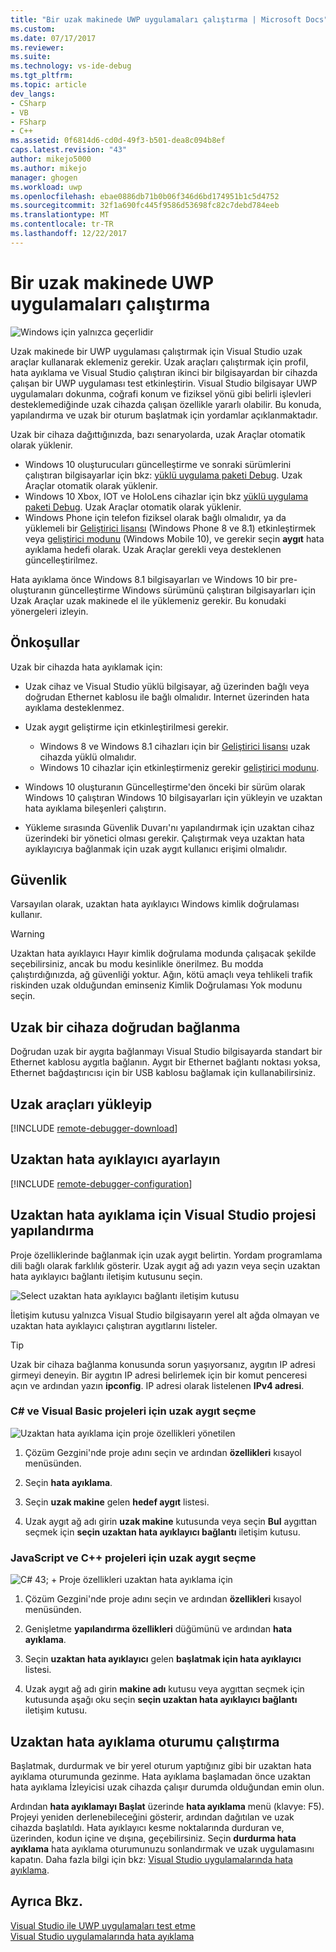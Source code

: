 ```yaml
---
title: "Bir uzak makinede UWP uygulamaları çalıştırma | Microsoft Docs"
ms.custom: 
ms.date: 07/17/2017
ms.reviewer: 
ms.suite: 
ms.technology: vs-ide-debug
ms.tgt_pltfrm: 
ms.topic: article
dev_langs:
- CSharp
- VB
- FSharp
- C++
ms.assetid: 0f6814d6-cd0d-49f3-b501-dea8c094b8ef
caps.latest.revision: "43"
author: mikejo5000
ms.author: mikejo
manager: ghogen
ms.workload: uwp
ms.openlocfilehash: ebae0886db71b0b06f346d6bd174951b1c5d4752
ms.sourcegitcommit: 32f1a690fc445f9586d53698fc82c7debd784eeb
ms.translationtype: MT
ms.contentlocale: tr-TR
ms.lasthandoff: 12/22/2017
---
```

# <a name="run-uwp-apps-on-a-remote-machine"></a>Bir uzak makinede UWP uygulamaları çalıştırma
![Windows için yalnızca geçerlidir](../debugger/media/windows_only_content.png "windows_only_content")  
  
Uzak makinede bir UWP uygulaması çalıştırmak için Visual Studio uzak araçlar kullanarak eklemeniz gerekir. Uzak araçları çalıştırmak için profil, hata ayıklama ve Visual Studio çalıştıran ikinci bir bilgisayardan bir cihazda çalışan bir UWP uygulaması test etkinleştirin. Visual Studio bilgisayar UWP uygulamaları dokunma, coğrafi konum ve fiziksel yönü gibi belirli işlevleri desteklemediğinde uzak cihazda çalışan özellikle yararlı olabilir. Bu konuda, yapılandırma ve uzak bir oturum başlatmak için yordamlar açıklanmaktadır.

Uzak bir cihaza dağıttığınızda, bazı senaryolarda, uzak Araçlar otomatik olarak yüklenir.

- Windows 10 oluşturucuları güncelleştirme ve sonraki sürümlerini çalıştıran bilgisayarlar için bkz: [yüklü uygulama paketi Debug](debug-installed-app-package.md#remote). Uzak Araçlar otomatik olarak yüklenir.
- Windows 10 Xbox, IOT ve HoloLens cihazlar için bkz [yüklü uygulama paketi Debug](debug-installed-app-package.md#remote). Uzak Araçlar otomatik olarak yüklenir.
- Windows Phone için telefon fiziksel olarak bağlı olmalıdır, ya da yüklemeli bir [Geliştirici lisansı](https://msdn.microsoft.com/en-us/library/windows/apps/xaml/hh974578.aspx) (Windows Phone 8 ve 8.1) etkinleştirmek veya [geliştirici modunu](/windows/uwp/get-started/enable-your-device-for-development) (Windows Mobile 10), ve gerekir seçin **aygıt** hata ayıklama hedefi olarak. Uzak Araçlar gerekli veya desteklenen güncelleştirilmez.

Hata ayıklama önce Windows 8.1 bilgisayarları ve Windows 10 bir pre-oluşturanın güncelleştirme Windows sürümünü çalıştıran bilgisayarları için Uzak Araçlar uzak makinede el ile yüklemeniz gerekir. Bu konudaki yönergeleri izleyin.
  
##  <a name="BKMK_Prerequisites"></a> Önkoşullar  
 Uzak bir cihazda hata ayıklamak için:  
  
-   Uzak cihaz ve Visual Studio yüklü bilgisayar, ağ üzerinden bağlı veya doğrudan Ethernet kablosu ile bağlı olmalıdır. Internet üzerinden hata ayıklama desteklenmez.  

- Uzak aygıt geliştirme için etkinleştirilmesi gerekir.

    - Windows 8 ve Windows 8.1 cihazları için bir [Geliştirici lisansı](https://msdn.microsoft.com/en-us/library/windows/apps/xaml/hh974578.aspx) uzak cihazda yüklü olmalıdır.
    - Windows 10 cihazlar için etkinleştirmeniz gerekir [geliştirici modunu](/windows/uwp/get-started/enable-your-device-for-development). 
  
-   Windows 10 oluşturanın Güncelleştirme'den önceki bir sürüm olarak Windows 10 çalıştıran Windows 10 bilgisayarları için yükleyin ve uzaktan hata ayıklama bileşenleri çalıştırın.
  
-   Yükleme sırasında Güvenlik Duvarı'nı yapılandırmak için uzaktan cihaz üzerindeki bir yönetici olması gerekir. Çalıştırmak veya uzaktan hata ayıklayıcıya bağlanmak için uzak aygıt kullanıcı erişimi olmalıdır.  
  
##  <a name="BKMK_Security"></a>Güvenlik  
 Varsayılan olarak, uzaktan hata ayıklayıcı Windows kimlik doğrulaması kullanır.  
  
> [!WARNING]
>  Uzaktan hata ayıklayıcı Hayır kimlik doğrulama modunda çalışacak şekilde seçebilirsiniz, ancak bu modu kesinlikle önerilmez. Bu modda çalıştırdığınızda, ağ güvenliği yoktur. Ağın, kötü amaçlı veya tehlikeli trafik riskinden uzak olduğundan eminseniz Kimlik Doğrulaması Yok modunu seçin.  
  
##  <a name="BKMK_DirectConnect"></a>Uzak bir cihaza doğrudan bağlanma  
 Doğrudan uzak bir aygıta bağlanmayı Visual Studio bilgisayarda standart bir Ethernet kablosu aygıtla bağlanın. Aygıt bir Ethernet bağlantı noktası yoksa, Ethernet bağdaştırıcısı için bir USB kablosu bağlamak için kullanabilirsiniz.  
  
## <a name="BKMK_download"></a>Uzak araçları yükleyip

[!INCLUDE [remote-debugger-download](../debugger/includes/remote-debugger-download.md)]
  
## <a name="BKMK_setup"></a>Uzaktan hata ayıklayıcı ayarlayın

[!INCLUDE [remote-debugger-configuration](../debugger/includes/remote-debugger-configuration.md)]
  
##  <a name="BKMK_ConnectVS"></a>Uzaktan hata ayıklama için Visual Studio projesi yapılandırma  
 Proje özelliklerinde bağlanmak için uzak aygıt belirtin. Yordam programlama dili bağlı olarak farklılık gösterir. Uzak aygıt ağ adı yazın veya seçin uzaktan hata ayıklayıcı bağlantı iletişim kutusunu seçin.  
  
 ![Select uzaktan hata ayıklayıcı bağlantı iletişim kutusu](../debugger/media/vsrun_selectremotedebuggerdlg.png "VSRUN_SelectRemoteDebuggerDlg")  
  
 İletişim kutusu yalnızca Visual Studio bilgisayarın yerel alt ağda olmayan ve uzaktan hata ayıklayıcı çalıştıran aygıtlarını listeler.  
  
> [!TIP]
>  Uzak bir cihaza bağlanma konusunda sorun yaşıyorsanız, aygıtın IP adresi girmeyi deneyin. Bir aygıtın IP adresi belirlemek için bir komut penceresi açın ve ardından yazın **ipconfig**. IP adresi olarak listelenen **IPv4 adresi**.  
  
###  <a name="BKMK_Choosing_the_remote_device_for_C__and_Visual_Basic_projects"></a>C# ve Visual Basic projeleri için uzak aygıt seçme  
 ![Uzaktan hata ayıklama için proje özellikleri yönetilen](../debugger/media/vsrun_managed_projprop_remote.png "VSRUN_Managed_ProjProp_Remote")  
  
1.  Çözüm Gezgini'nde proje adını seçin ve ardından **özellikleri** kısayol menüsünden.  
  
2.  Seçin **hata ayıklama**.  
  
3.  Seçin **uzak makine** gelen **hedef aygıt** listesi.  
  
4.  Uzak aygıt ağ adı girin **uzak makine** kutusunda veya seçin **Bul** aygıttan seçmek için **seçin uzaktan hata ayıklayıcı bağlantı** iletişim kutusu.  
  
###  <a name="BKMK_Choosing_the_remote_device_for_JavaScript_and_C___projects"></a>JavaScript ve C++ projeleri için uzak aygıt seçme  
 ![C# 43; &#43; Proje özellikleri uzaktan hata ayıklama için](../debugger/media/vsrun_cpp_projprop_remote.png "VSRUN_CPP_ProjProp_Remote")  
  
1.  Çözüm Gezgini'nde proje adını seçin ve ardından **özellikleri** kısayol menüsünden.  
  
2.  Genişletme **yapılandırma özellikleri** düğümünü ve ardından **hata ayıklama**.  
  
3.  Seçin **uzaktan hata ayıklayıcı** gelen **başlatmak için hata ayıklayıcı** listesi.  
  
4.  Uzak aygıt ağ adı girin **makine adı** kutusu veya aygıttan seçmek için kutusunda aşağı oku seçin **seçin uzaktan hata ayıklayıcı bağlantı** iletişim kutusu.  
  
##  <a name="BKMK_RunRemoteDebug"></a>Uzaktan hata ayıklama oturumu çalıştırma  
 Başlatmak, durdurmak ve bir yerel oturum yaptığınız gibi bir uzaktan hata ayıklama oturumunda gezinme. Hata ayıklama başlamadan önce uzaktan hata ayıklama İzleyicisi uzak cihazda çalışır durumda olduğundan emin olun.  
  
 Ardından **hata ayıklamayı Başlat** üzerinde **hata ayıklama** menü (klavye: F5). Projeyi yeniden derlenebileceğini gösterir, ardından dağıtılan ve uzak cihazda başlatıldı. Hata ayıklayıcı kesme noktalarında durduran ve, üzerinden, kodun içine ve dışına, geçebilirsiniz. Seçin **durdurma hata ayıklama** hata ayıklama oturumunuzu sonlandırmak ve uzak uygulamasını kapatın. Daha fazla bilgi için bkz: [Visual Studio uygulamalarında hata ayıklama](../debugger/debug-store-apps-in-visual-studio.md).  
  
## <a name="see-also"></a>Ayrıca Bkz.  
 [Visual Studio ile UWP uygulamaları test etme](../test/testing-store-apps-with-visual-studio.md)   
 [Visual Studio uygulamalarında hata ayıklama](../debugger/debug-store-apps-in-visual-studio.md)